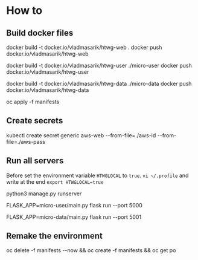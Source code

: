 # How to

## Build docker files



docker build -t docker.io/vladmasarik/htwg-web .
docker push docker.io/vladmasarik/htwg-web

docker build -t docker.io/vladmasarik/htwg-user ./micro-user
docker push docker.io/vladmasarik/htwg-user

docker build -t docker.io/vladmasarik/htwg-data ./micro-data
docker push docker.io/vladmasarik/htwg-data





oc apply -f manifests



## Create secrets
kubectl create secret generic aws-web --from-file=./aws-id --from-file=./aws-pass


## Run all servers

Before set the environment variable `HTWGLOCAL` to `true`.
`vi ~/.profile` and write at the end `export HTWGLOCAL=true`


python3 manage.py runserver


FLASK_APP=micro-user/main.py flask run --port 5000


FLASK_APP=micro-data/main.py flask run --port 5001


## Remake the environment

oc delete -f manifests --now && oc create -f manifests && oc get po 
